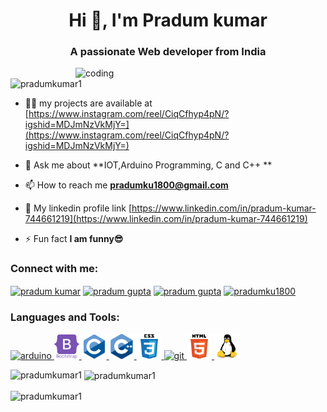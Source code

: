 <h1 align="center">Hi 👋, I'm Pradum kumar</h1>
<h3 align="center">A passionate Web developer from India</h3>

<img align="right" alt="coding" width="400" src="https://cdn.dribbble.com/users/926537/screenshots/4502924/python-2.gif" >

<p align="left"> <img src="https://komarev.com/ghpvc/?username=pradumkumar1&label=Profile%20views&color=0e75b6&style=flat" alt="pradumkumar1" /> </p>

- 👨‍💻 my projects are available at [https://www.instagram.com/reel/CiqCfhyp4pN/?igshid=MDJmNzVkMjY=](https://www.instagram.com/reel/CiqCfhyp4pN/?igshid=MDJmNzVkMjY=)

- 💬 Ask me about **IOT,Arduino Programming, C and C++ **

- 📫 How to reach me **pradumku1800@gmail.com**

- 📄 My linkedin profile link [https://www.linkedin.com/in/pradum-kumar-744661219](https://www.linkedin.com/in/pradum-kumar-744661219)

- ⚡ Fun fact **I am funny😎**

<h3 align="left">Connect with me:</h3>
<p align="left">
<a href="https://linkedin.com/in/pradum kumar" target="blank"><img align="center" src="https://raw.githubusercontent.com/rahuldkjain/github-profile-readme-generator/master/src/images/icons/Social/linked-in-alt.svg" alt="pradum kumar" height="30" width="40" /></a>
<a href="https://fb.com/pradum gupta" target="blank"><img align="center" src="https://raw.githubusercontent.com/rahuldkjain/github-profile-readme-generator/master/src/images/icons/Social/facebook.svg" alt="pradum gupta" height="30" width="40" /></a>
<a href="https://instagram.com/pradum gupta" target="blank"><img align="center" src="https://raw.githubusercontent.com/rahuldkjain/github-profile-readme-generator/master/src/images/icons/Social/instagram.svg" alt="pradum gupta" height="30" width="40" /></a>
<a href="https://www.hackerrank.com/pradumku1800" target="blank"><img align="center" src="https://raw.githubusercontent.com/rahuldkjain/github-profile-readme-generator/master/src/images/icons/Social/hackerrank.svg" alt="pradumku1800" height="30" width="40" /></a>
</p>

<h3 align="left">Languages and Tools:</h3>
<p align="left"> <a href="https://www.arduino.cc/" target="_blank" rel="noreferrer"> <img src="https://cdn.worldvectorlogo.com/logos/arduino-1.svg" alt="arduino" width="40" height="40"/> </a> <a href="https://getbootstrap.com" target="_blank" rel="noreferrer"> <img src="https://raw.githubusercontent.com/devicons/devicon/master/icons/bootstrap/bootstrap-plain-wordmark.svg" alt="bootstrap" width="40" height="40"/> </a> <a href="https://www.cprogramming.com/" target="_blank" rel="noreferrer"> <img src="https://raw.githubusercontent.com/devicons/devicon/master/icons/c/c-original.svg" alt="c" width="40" height="40"/> </a> <a href="https://www.w3schools.com/cpp/" target="_blank" rel="noreferrer"> <img src="https://raw.githubusercontent.com/devicons/devicon/master/icons/cplusplus/cplusplus-original.svg" alt="cplusplus" width="40" height="40"/> </a> <a href="https://www.w3schools.com/css/" target="_blank" rel="noreferrer"> <img src="https://raw.githubusercontent.com/devicons/devicon/master/icons/css3/css3-original-wordmark.svg" alt="css3" width="40" height="40"/> </a> <a href="https://git-scm.com/" target="_blank" rel="noreferrer"> <img src="https://www.vectorlogo.zone/logos/git-scm/git-scm-icon.svg" alt="git" width="40" height="40"/> </a> <a href="https://www.w3.org/html/" target="_blank" rel="noreferrer"> <img src="https://raw.githubusercontent.com/devicons/devicon/master/icons/html5/html5-original-wordmark.svg" alt="html5" width="40" height="40"/> </a> <a href="https://www.linux.org/" target="_blank" rel="noreferrer"> <img src="https://raw.githubusercontent.com/devicons/devicon/master/icons/linux/linux-original.svg" alt="linux" width="40" height="40"/> </a> </p>

<p><img align="left" src="https://github-readme-stats.vercel.app/api/top-langs?username=pradumkumar1&show_icons=true&locale=en&layout=compact" alt="pradumkumar1" /></p>

<p>&nbsp;<img align="center" src="https://github-readme-stats.vercel.app/api?username=pradumkumar1&show_icons=true&locale=en" alt="pradumkumar1" /></p>

<p><img align="center" src="https://github-readme-streak-stats.herokuapp.com/?user=pradumkumar1&" alt="pradumkumar1" /></p>
